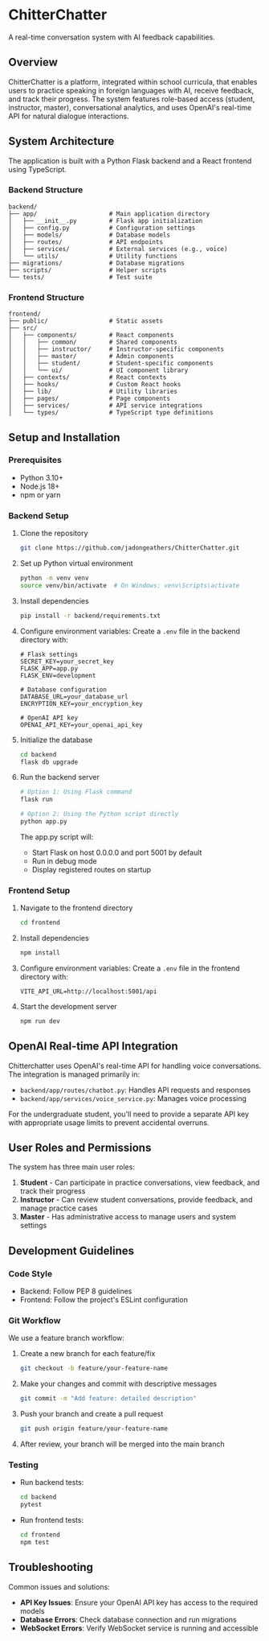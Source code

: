 # ChitterChatter

A real-time conversation system with AI feedback capabilities.

## Overview

ChitterChatter is a platform, integrated within school curricula, that enables users to practice speaking in foreign languages with AI, receive feedback, and track their progress. The system features role-based access (student, instructor, master), conversational analytics, and uses OpenAI's real-time API for natural dialogue interactions.

## System Architecture

The application is built with a Python Flask backend and a React frontend using TypeScript.

### Backend Structure

```
backend/
├── app/                    # Main application directory
│   ├── __init__.py         # Flask app initialization
│   ├── config.py           # Configuration settings
│   ├── models/             # Database models
│   ├── routes/             # API endpoints 
│   ├── services/           # External services (e.g., voice)
│   └── utils/              # Utility functions
├── migrations/             # Database migrations
├── scripts/                # Helper scripts
└── tests/                  # Test suite
```

### Frontend Structure

```
frontend/
├── public/                 # Static assets
├── src/
│   ├── components/         # React components
│   │   ├── common/         # Shared components 
│   │   ├── instructor/     # Instructor-specific components
│   │   ├── master/         # Admin components
│   │   ├── student/        # Student-specific components
│   │   └── ui/             # UI component library
│   ├── contexts/           # React contexts
│   ├── hooks/              # Custom React hooks
│   ├── lib/                # Utility libraries
│   ├── pages/              # Page components
│   ├── services/           # API service integrations
│   └── types/              # TypeScript type definitions
```

## Setup and Installation

### Prerequisites

- Python 3.10+
- Node.js 18+
- npm or yarn

### Backend Setup

1. Clone the repository
   ```bash
   git clone https://github.com/jadongeathers/ChitterChatter.git
   ```

2. Set up Python virtual environment
   ```bash
   python -m venv venv
   source venv/bin/activate  # On Windows: venv\Scripts\activate
   ```

3. Install dependencies
   ```bash
   pip install -r backend/requirements.txt
   ```

4. Configure environment variables:
   Create a `.env` file in the backend directory with:
   ```
   # Flask settings
   SECRET_KEY=your_secret_key
   FLASK_APP=app.py
   FLASK_ENV=development
   
   # Database configuration
   DATABASE_URL=your_database_url
   ENCRYPTION_KEY=your_encryption_key
   
   # OpenAI API key
   OPENAI_API_KEY=your_openai_api_key
   ```

5. Initialize the database
   ```bash
   cd backend
   flask db upgrade
   ```

6. Run the backend server
   ```bash
   # Option 1: Using Flask command
   flask run
   
   # Option 2: Using the Python script directly
   python app.py
   ```

   The app.py script will:
   - Start Flask on host 0.0.0.0 and port 5001 by default
   - Run in debug mode
   - Display registered routes on startup

### Frontend Setup

1. Navigate to the frontend directory
   ```bash
   cd frontend
   ```

2. Install dependencies
   ```bash
   npm install
   ```

3. Configure environment variables:
   Create a `.env` file in the frontend directory with:
   ```
   VITE_API_URL=http://localhost:5001/api
   ```

4. Start the development server
   ```bash
   npm run dev
   ```

## OpenAI Real-time API Integration

Chitterchatter uses OpenAI's real-time API for handling voice conversations. The integration is managed primarily in:

- `backend/app/routes/chatbot.py`: Handles API requests and responses
- `backend/app/services/voice_service.py`: Manages voice processing 

For the undergraduate student, you'll need to provide a separate API key with appropriate usage limits to prevent accidental overruns.

## User Roles and Permissions

The system has three main user roles:

1. **Student** - Can participate in practice conversations, view feedback, and track their progress
2. **Instructor** - Can review student conversations, provide feedback, and manage practice cases
3. **Master** - Has administrative access to manage users and system settings

## Development Guidelines

### Code Style

- Backend: Follow PEP 8 guidelines
- Frontend: Follow the project's ESLint configuration

### Git Workflow

We use a feature branch workflow:

1. Create a new branch for each feature/fix
   ```bash
   git checkout -b feature/your-feature-name
   ```

2. Make your changes and commit with descriptive messages
   ```bash
   git commit -m "Add feature: detailed description"
   ```

3. Push your branch and create a pull request
   ```bash
   git push origin feature/your-feature-name
   ```

4. After review, your branch will be merged into the main branch

### Testing

- Run backend tests:
  ```bash
  cd backend
  pytest
  ```

- Run frontend tests:
  ```bash
  cd frontend
  npm test
  ```

## Troubleshooting

Common issues and solutions:

- **API Key Issues**: Ensure your OpenAI API key has access to the required models
- **Database Errors**: Check database connection and run migrations
- **WebSocket Errors**: Verify WebSocket service is running and accessible
